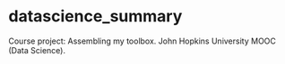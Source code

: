 # datascience_summary
Course project: Assembling my toolbox. John Hopkins University MOOC (Data Science).
